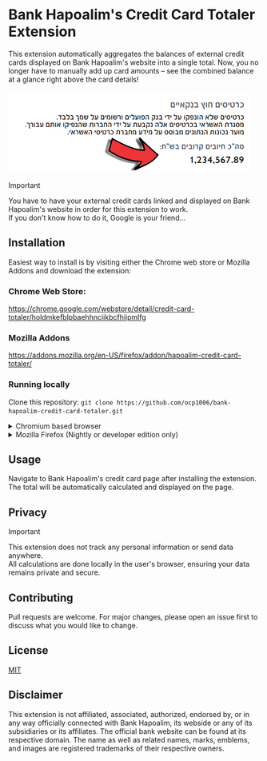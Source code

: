 # Bank Hapoalim's Credit Card Totaler Extension

This extension automatically aggregates the balances of external credit cards displayed on Bank Hapoalim's website into a single total. Now, you no longer have to manually add up card amounts – see the combined balance at a glance right above the card details!

![Screenshot of Extension](./screenshot/screenshot.jpg)

> [!IMPORTANT]
> You have to have your external credit cards linked and displayed on Bank Hapoalim's website in order for this extension to work.<br>
> If you don't know how to do it, Google is your friend...

## Installation
Easiest way to install is by visiting either the Chrome web store or Mozilla Addons and download the extension:
### Chrome Web Store:
https://chrome.google.com/webstore/detail/credit-card-totaler/holdmkefblpbaehhnciikbcfhiipmlfg

### Mozilla Addons
https://addons.mozilla.org/en-US/firefox/addon/hapoalim-credit-card-totaler/

### Running locally
Clone this repository: `git clone https://github.com/ocp1006/bank-hapoalim-credit-card-totaler.git`
<details>
<summary>Chromium based browser</summary>

1. Type `chrome://extensions/`
2. Enable "Developer mode".
3. Click on "Load unpacked".
4. Navigate to the directory where you cloned the repository and select it.
 
</details>

<details>
<summary>Mozilla Firefox (Nightly or developer edition only)</summary>

1. Type `about:debugging`.
2. Click on "Load Temporary Add-on".
3. Navigate to the directory where you cloned the repository and select the `manifest.json` file.
 
</details>

## Usage

Navigate to Bank Hapoalim's credit card page after installing the extension. The total will be automatically calculated and displayed on the page.

## Privacy
> [!IMPORTANT]
> This extension does not track any personal information or send data anywhere.<br>
> All calculations are done locally in the user's browser, ensuring your data remains private and secure.

## Contributing

Pull requests are welcome. For major changes, please open an issue first to discuss what you would like to change.

## License

[MIT](https://choosealicense.com/licenses/mit/)

## Disclaimer

This extension is not affiliated, associated, authorized, endorsed by, or in any way officially connected with Bank Hapoalim, its webside or any of its subsidiaries or its affiliates. The official bank website can be found at its respective domain. The name as well as related names, marks, emblems, and images are registered trademarks of their respective owners.
